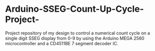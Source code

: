 # Arduino-SSEG-Count-Up-Cycle-Project-
Project repository of my design to control a numerical count cycle on a single digit SSEG display from 0-9 by using the Arduino MEGA 2560 microcontroller and a CD4511BE 7 segment decoder IC.
